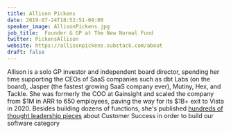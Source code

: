 ```yaml
---
title: Allison Pickens
date: 2019-07-24T18:52:51-04:00
speaker_image: AllisonPickens.jpg
job_title:  Founder & GP at The New Normal Fund
twitter: PickensAllison
website: https://allisonpickens.substack.com/about
draft: false
---
```


Allison is a solo GP investor and independent board director, spending her time supporting the CEOs of SaaS companies such as dbt Labs (on the board), Jasper (the fastest growing SaaS company ever), Mutiny, Hex, and Tackle. She was formerly the COO at Gainsight and scaled the company from $1M in ARR to 650 employees, paving the way for its $1B+ exit to Vista in 2020. Besides building dozens of functions, she's published [hundreds of thought leadership pieces](https://allisonpickens.substack.com/) about Customer Success in order to build our software category